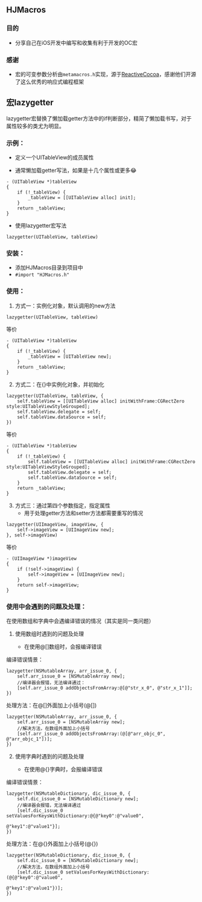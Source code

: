 ## HJMacros

### 目的
- 分享自己在iOS开发中编写和收集有利于开发的OC宏

### 感谢
- 宏的可变参数分析由`metamacros.h`实现，源于[ReactiveCocoa](https://github.com/ReactiveCocoa/ReactiveCocoa)，感谢他们开源了这么优秀的响应式编程框架

## 宏lazygetter
lazygetter宏替换了懒加载getter方法中的if判断部分，精简了懒加载书写，对于属性较多的类尤为明显。

### 示例：

- 定义一个UITableView的成员属性

- 通常懒加载getter写法，如果是十几个属性或更多😂

```
- (UITableView *)tableView
{
    if (!_tableView) {
        _tableView = [[UITableView alloc] init];
    }
    return _tableView;
}
``` 
- 使用lazygetter宏写法

```
lazygetter(UITableView, tableView)
```

### 安装：

- 添加HJMacros目录到项目中
- `#import "HJMacros.h"`

### 使用：

1. 方式一：实例化对象，默认调用的new方法
    
```
lazygetter(UITableView, tableView)
```
等价

```
- (UITableView *)tableView
{
    if (!_tableView) {
        _tableView = [UITableView new];
    }
    return _tableView;
}
```

2. 方式二：在{}中实例化对象，并初始化


```
lazygetter(UITableView, tableView, {
    self.tableView = [[UITableView alloc] initWithFrame:CGRectZero style:UITableViewStyleGrouped];
    self.tableView.delegate = self;
    self.tableView.dataSource = self;
})
```

等价

```
- (UITableView *)tableView
{
    if (!_tableView) {
        self.tableView = [[UITableView alloc] initWithFrame:CGRectZero style:UITableViewStyleGrouped];
        self.tableView.delegate = self;
        self.tableView.dataSource = self;
    }
    return _tableView;
}
```

3. 方式三：通过第四个参数指定，指定属性
    - 用于处理getter方法和setter方法都需要重写的情况


```
lazygetter(UIImageView, imageView, {
    self->imageView = [UIImageView new];
}, self->imageView)
```

等价

```
- (UIImageView *)imageView
{
    if (!self->imageView) {
        self->imageView = [UIImageView new];
    }
    return self->imageView;
}
```
### 使用中会遇到的问题及处理：

在使用数组和字典中会遇编译错误的情况（其实是同一类问题）

1. 使用数组时遇到的问题及处理

    - 在使用@[]数组时，会报编译错误

编译错误情景：
```
lazygetter(NSMutableArray, arr_issue_0, {
    self.arr_issue_0 = [NSMutableArray new];
    //编译器会报错，无法编译通过：
    [self.arr_issue_0 addObjectsFromArray:@[@"str_x_0", @"str_x_1"]];
})
```
处理方法：在@[]外面加上小括号(@[])

```
lazygetter(NSMutableArray, arr_issue_0, {
    self.arr_issue_0 = [NSMutableArray new];
    //解决方法，在数组外面加上小括号
    [self.arr_issue_0 addObjectsFromArray:(@[@"arr_objc_0", @"arr_objc_1"])];
})
```


2. 使用字典时遇到的问题及处理
    
    - 在使用@{}字典时，会报编译错误

编译错误情景：

```
lazygetter(NSMutableDictionary, dic_issue_0, {
    self.dic_issue_0 = [NSMutableDictionary new];
    //编译器会报错，无法编译通过
    [self.dic_issue_0 setValuesForKeysWithDictionary:@{@"key0":@"value0",
                                                        @"key1":@"value1"}];
})

```

处理方法：在@{}外面加上小括号(@{})

```
lazygetter(NSMutableDictionary, dic_issue_0, {
    self.dic_issue_0 = [NSMutableDictionary new];
    //解决方法，在数组外面加上小括号
    [self.dic_issue_0 setValuesForKeysWithDictionary:(@{@"key0":@"value0",
                                                        @"key1":@"value1"})];
})
```

